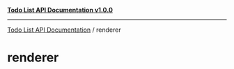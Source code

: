 [**Todo List API Documentation v1.0.0**](../README.md)

***

[Todo List API Documentation](../modules.md) / renderer

# renderer
